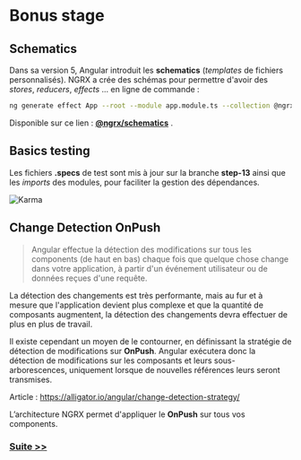 # Bonus stage

## Schematics
Dans sa version 5, Angular introduit les **schematics**  (*templates* de fichiers personnalisés).
NGRX a crée des schémas pour permettre d'avoir des *stores*, *reducers*, *effects* ... en ligne de commande :

```bash
ng generate effect App --root --module app.module.ts --collection @ngrx/schematics
```
Disponible sur ce lien : **[@ngrx/schematics](https://github.com/ngrx/platform/blob/master/docs/schematics/README.md)**  .



## Basics testing

Les fichiers **.specs** de test sont mis à jour sur la branche **step-13** ainsi que les *imports* des modules, pour faciliter la gestion des dépendances.

![Karma](https://github.com/fausfore/ngrx-guide/blob/master/assets/images/karma.png)

## Change Detection OnPush


>Angular effectue la détection des modifications sur tous les components (de haut en bas) chaque fois que quelque chose change dans votre application, à partir d'un événement utilisateur ou de données reçues d'une requête.

La détection des changements est très performante, mais au fur et à mesure que l'application devient plus complexe et que la quantité de composants augmentent, la détection des changements devra effectuer de plus en plus de travail. 

Il existe cependant un moyen de le contourner, en définissant la stratégie de détection de modifications sur **OnPush**. 
Angular exécutera donc la détection de modifications sur les composants et leurs sous-arborescences, uniquement lorsque de nouvelles références leurs seront transmises.

Article : https://alligator.io/angular/change-detection-strategy/


L’architecture NGRX permet d'appliquer le **OnPush** sur tous vos components.

### [Suite >>](https://github.com/fausfore/ngrx-french-guide/blob/master/documentations/step-14.md)
<!--stackedit_data:
eyJoaXN0b3J5IjpbLTIxOTc1NjI1N119
-->